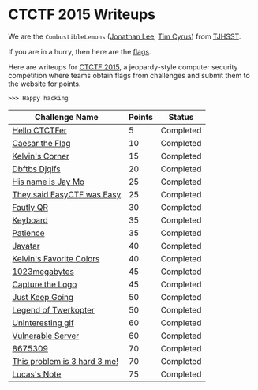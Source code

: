 # CTCTF 2015 Writeups

We are the `CombustibleLemons` ([Jonathan Lee](https://github.com/jonathanlee1), [Tim Cyrus](https://github.com/tcyrus)) from [TJHSST](http://activities.tjhsst.edu/csc/).

If you are in a hurry, then here are the [flags](flags.json).

Here are writeups for [CTCTF 2015](http://ctctf.io/), a jeopardy-style computer security competition where teams obtain flags from challenges and submit them to the website for points.

`>>> Happy hacking`

| Challenge Name                                              | Points | Status    |
|-------------------------------------------------------------|--------|-----------|
| [Hello CTCTFer](hello-ctctfer)                              | 5      | Completed |
| [Caesar the Flag](caesar-the-flag)                          | 10     | Completed |
| [Kelvin's Corner](kelvins-corner)                           | 15     | Completed |
| [Dbftbs Djqifs](dbftbs-djqifs)                              | 20     | Completed |
| [His name is Jay Mo](his-name-is-jay-mo)                    | 25     | Completed |
| [They said EasyCTF was Easy](they-said-easyctf-was-easy)    | 25     | Completed |
| [Fautly QR](faulty-qr)                                      | 30     | Completed |
| [Keyboard](keyboard)                                        | 35     | Completed |
| [Patience](patience)                                        | 35     | Completed |
| [Javatar](javatar)                                          | 40     | Completed |
| [Kelvin's Favorite Colors](kelvins-favorite-colors)         | 40     | Completed |
| [1023megabytes](1023megabytes)                              | 45     | Completed |
| [Capture the Logo](capture-the-logo)                        | 45     | Completed |
| [Just Keep Going](just-keep-going)                          | 50     | Completed |
| [Legend of Twerkopter](legend-of-twerkopter)                | 50     | Completed |
| [Uninteresting gif](uninteresting-gif)                      | 60     | Completed |
| [Vulnerable Server](vulnerable-server)                      | 60     | Completed |
| [8675309](8675309)                                          | 70     | Completed |
| [This problem is 3 hard 3 me!](this-problem-is-3-hard-3-me) | 70     | Completed |
| [Lucas's Note](lucass-note)                                 | 75     | Completed |
